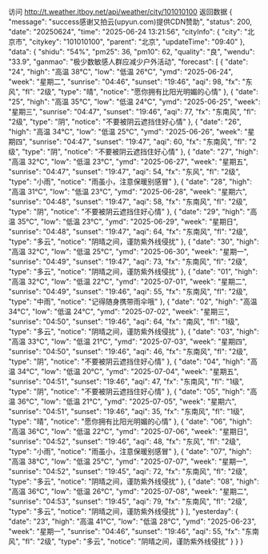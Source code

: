 访问
http://t.weather.itboy.net/api/weather/city/101010100
返回数据
{
  "message": "success感谢又拍云(upyun.com)提供CDN赞助",
  "status": 200,
  "date": "20250624",
  "time": "2025-06-24 13:21:56",
  "cityInfo": {
    "city": "北京市",
    "citykey": "101010100",
    "parent": "北京",
    "updateTime": "09:40"
  },
  "data": {
    "shidu": "54%",
    "pm25": 36,
    "pm10": 62,
    "quality": "良",
    "wendu": "33.9",
    "ganmao": "极少数敏感人群应减少户外活动",
    "forecast": [
      {
        "date": "24",
        "high": "高温 38℃",
        "low": "低温 26℃",
        "ymd": "2025-06-24",
        "week": "星期二",
        "sunrise": "04:46",
        "sunset": "19:46",
        "aqi": 98,
        "fx": "东风",
        "fl": "2级",
        "type": "晴",
        "notice": "愿你拥有比阳光明媚的心情"
      },
      {
        "date": "25",
        "high": "高温 35℃",
        "low": "低温 24℃",
        "ymd": "2025-06-25",
        "week": "星期三",
        "sunrise": "04:47",
        "sunset": "19:46",
        "aqi": 77,
        "fx": "东南风",
        "fl": "2级",
        "type": "阴",
        "notice": "不要被阴云遮挡住好心情"
      },
      {
        "date": "26",
        "high": "高温 34℃",
        "low": "低温 25℃",
        "ymd": "2025-06-26",
        "week": "星期四",
        "sunrise": "04:47",
        "sunset": "19:47",
        "aqi": 60,
        "fx": "东南风",
        "fl": "2级",
        "type": "阴",
        "notice": "不要被阴云遮挡住好心情"
      },
      {
        "date": "27",
        "high": "高温 32℃",
        "low": "低温 23℃",
        "ymd": "2025-06-27",
        "week": "星期五",
        "sunrise": "04:47",
        "sunset": "19:47",
        "aqi": 54,
        "fx": "东风",
        "fl": "2级",
        "type": "小雨",
        "notice": "雨虽小，注意保暖别感冒"
      },
      {
        "date": "28",
        "high": "高温 31℃",
        "low": "低温 23℃",
        "ymd": "2025-06-28",
        "week": "星期六",
        "sunrise": "04:48",
        "sunset": "19:47",
        "aqi": 58,
        "fx": "东南风",
        "fl": "2级",
        "type": "阴",
        "notice": "不要被阴云遮挡住好心情"
      },
      {
        "date": "29",
        "high": "高温 35℃",
        "low": "低温 23℃",
        "ymd": "2025-06-29",
        "week": "星期日",
        "sunrise": "04:48",
        "sunset": "19:47",
        "aqi": 64,
        "fx": "东南风",
        "fl": "2级",
        "type": "多云",
        "notice": "阴晴之间，谨防紫外线侵扰"
      },
      {
        "date": "30",
        "high": "高温 32℃",
        "low": "低温 25℃",
        "ymd": "2025-06-30",
        "week": "星期一",
        "sunrise": "04:49",
        "sunset": "19:47",
        "aqi": 73,
        "fx": "东南风",
        "fl": "2级",
        "type": "多云",
        "notice": "阴晴之间，谨防紫外线侵扰"
      },
      {
        "date": "01",
        "high": "高温 32℃",
        "low": "低温 22℃",
        "ymd": "2025-07-01",
        "week": "星期二",
        "sunrise": "04:49",
        "sunset": "19:46",
        "aqi": 55,
        "fx": "东南风",
        "fl": "2级",
        "type": "中雨",
        "notice": "记得随身携带雨伞哦"
      },
      {
        "date": "02",
        "high": "高温 34℃",
        "low": "低温 24℃",
        "ymd": "2025-07-02",
        "week": "星期三",
        "sunrise": "04:50",
        "sunset": "19:46",
        "aqi": 64,
        "fx": "南风",
        "fl": "1级",
        "type": "多云",
        "notice": "阴晴之间，谨防紫外线侵扰"
      },
      {
        "date": "03",
        "high": "高温 33℃",
        "low": "低温 21℃",
        "ymd": "2025-07-03",
        "week": "星期四",
        "sunrise": "04:50",
        "sunset": "19:46",
        "aqi": 46,
        "fx": "东南风",
        "fl": "2级",
        "type": "阴",
        "notice": "不要被阴云遮挡住好心情"
      },
      {
        "date": "04",
        "high": "高温 34℃",
        "low": "低温 20℃",
        "ymd": "2025-07-04",
        "week": "星期五",
        "sunrise": "04:51",
        "sunset": "19:46",
        "aqi": 47,
        "fx": "东南风",
        "fl": "1级",
        "type": "阴",
        "notice": "不要被阴云遮挡住好心情"
      },
      {
        "date": "05",
        "high": "高温 36℃",
        "low": "低温 21℃",
        "ymd": "2025-07-05",
        "week": "星期六",
        "sunrise": "04:51",
        "sunset": "19:46",
        "aqi": 35,
        "fx": "东南风",
        "fl": "1级",
        "type": "晴",
        "notice": "愿你拥有比阳光明媚的心情"
      },
      {
        "date": "06",
        "high": "高温 36℃",
        "low": "低温 22℃",
        "ymd": "2025-07-06",
        "week": "星期日",
        "sunrise": "04:52",
        "sunset": "19:46",
        "aqi": 48,
        "fx": "东风",
        "fl": "2级",
        "type": "小雨",
        "notice": "雨虽小，注意保暖别感冒"
      },
      {
        "date": "07",
        "high": "高温 38℃",
        "low": "低温 25℃",
        "ymd": "2025-07-07",
        "week": "星期一",
        "sunrise": "04:52",
        "sunset": "19:45",
        "aqi": 72,
        "fx": "东南风",
        "fl": "2级",
        "type": "多云",
        "notice": "阴晴之间，谨防紫外线侵扰"
      },
      {
        "date": "08",
        "high": "高温 36℃",
        "low": "低温 26℃",
        "ymd": "2025-07-08",
        "week": "星期二",
        "sunrise": "04:53",
        "sunset": "19:45",
        "aqi": 79,
        "fx": "东南风",
        "fl": "2级",
        "type": "多云",
        "notice": "阴晴之间，谨防紫外线侵扰"
      }
    ],
    "yesterday": {
      "date": "23",
      "high": "高温 41℃",
      "low": "低温 28℃",
      "ymd": "2025-06-23",
      "week": "星期一",
      "sunrise": "04:46",
      "sunset": "19:46",
      "aqi": 55,
      "fx": "东南风",
      "fl": "2级",
      "type": "多云",
      "notice": "阴晴之间，谨防紫外线侵扰"
    }
  }
}